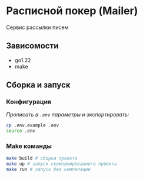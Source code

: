 # Расписной покер (Mailer)
Сервис рассылки писем

## Зависомости
* go1.22
* make

## Сборка и запуск
### Конфигурация
_Прописать в `.env` параметры и экспортировать:_
```bash
cp .env.example .env
source .env
```

### Make команды
```bash
make build # сборка проекта
make up # запуск скомпилированного проекта
make run # запуск без компиляции
```